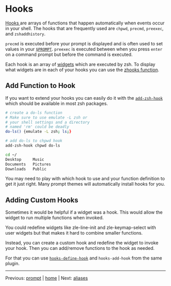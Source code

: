 # Hooks

[ Hooks ](http://zsh.sourceforge.net/Doc/Release/Functions.html#Hook-Functions) are arrays of functions that happen automatically when events occur in your shell.
The hooks that are frequently used are `chpwd`, `precmd`, `preexec`, and `zshaddhistory`.

`precmd` is executed before your prompt is displayed and is often used to set values in your [`$PROMPT`](prompt.md).
`preexec` is executed between when you press `enter` on a command prompt but before the command is executed.

Each hook is an array of [widgets](../helpers/widgets.md) which are executed by zsh.
To display what widgets are in each of your hooks you can use the [zhooks function](https://github.com/agkozak/zhooks).

## Add Function to Hook

If you want to extend your hooks you can easily do it with the [`add-zsh-hook`](https://github.com/zsh-users/zsh/blob/master/Functions/Misc/add-zsh-hook) which should be available in most zsh packages.

```bash
# create a do-ls function
# Make sure to use emulate -L zsh or
# your shell settings and a directory
# named 'rm' could be deadly
do-ls() {emulate -L zsh; ls;}

# add do-ls to chpwd hook
add-zsh-hook chpwd do-ls

cd ~/
Desktop     Music
Documents	Pictures
Downloads	Public
```

You may need to play with which hook to use and your function definition to get it just right.
Many prompt themes will automatically install hooks for you.

## Adding Custom Hooks

Sometimes it would be helpful if a widget was a hook.
This would allow the widget to run multiple functions when invoked.

You could redefine widgets like zle-line-init and zle-keymap-select with user widgets but that makes it hard to combine smaller functions.

Instead, you can create a custom hook and redefine the widget to invoke your hook.
Then you can add/remove functions to the hook as needed.

For that you can use [`hooks-define-hook`](https://github.com/willghatch/zsh-hooks) and `hooks-add-hook` from the same plugin.

---

Previous: [prompt](prompt.md) | [home](../../README.md) | Next: [aliases](../helpers/aliases.md)
